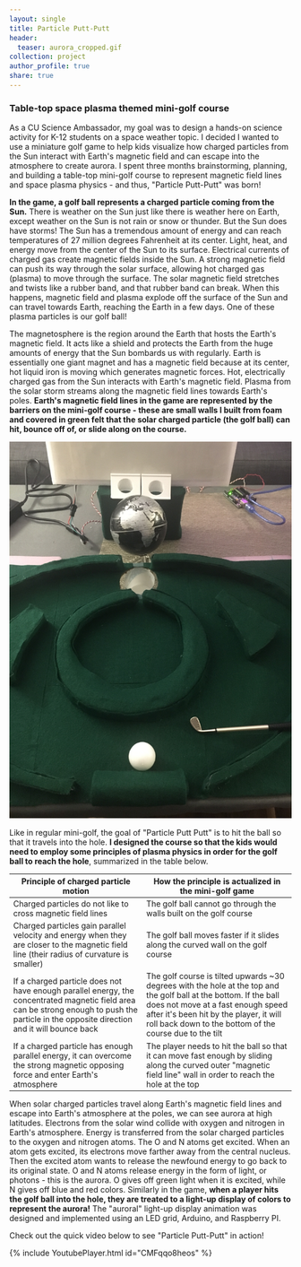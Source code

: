 ```yaml
---
layout: single
title: Particle Putt-Putt
header:
  teaser: aurora_cropped.gif
collection: project
author_profile: true
share: true
---
```


### Table-top space plasma themed mini-golf course

As a CU Science Ambassador, my goal was to design a hands-on science activity for K-12 students on a space weather topic. I decided I wanted to use a miniature golf game to help kids visualize how charged particles from the Sun interact with Earth's magnetic field and can escape into the atmosphere to create aurora. I spent three months brainstorming, planning, and building a table-top mini-golf course to represent magnetic field lines and space plasma physics - and thus, "Particle Putt-Putt" was born!

**In the game, a golf ball represents a charged particle coming from the Sun.** There is weather on the Sun just like there is weather here on Earth, except weather on the Sun is not rain or snow or thunder. But the Sun does have storms! The Sun has a tremendous amount of energy and can reach temperatures of 27 million degrees Fahrenheit at its center. Light, heat, and energy move from the center of the Sun to its surface. Electrical currents of charged gas create magnetic fields inside the Sun. A strong magnetic field can push its way through the solar surface, allowing hot charged gas (plasma) to move through the surface. The solar magnetic field stretches and twists like a rubber band, and that rubber band can break. When this happens, magnetic field and plasma explode off the surface of the Sun and can travel towards Earth, reaching the Earth in a few days. One of these plasma particles is our golf ball!

The magnetosphere is the region around the Earth that hosts the Earth's magnetic field. It acts like a shield and protects the Earth from the huge amounts of energy that the Sun bombards us with regularly. Earth is essentially one giant magnet and has a magnetic field because at its center, hot liquid iron is moving which generates magnetic forces. Hot, electrically charged gas from the Sun interacts with Earth's magnetic field. Plasma from the solar storm streams along the magnetic field lines towards Earth's poles. **Earth's magnetic field lines in the game are represented by the barriers on the mini-golf course - these are small walls I built from foam and covered in green felt that the solar charged particle (the golf ball) can hit, bounce off of, or slide along on the course.**

![Particle Putt-Putt](https://raw.githubusercontent.com/valerie-bernstein/personalwebsite.github.io/master/images/particle_putt_putt.JPG)

Like in regular mini-golf, the goal of "Particle Putt Putt" is to hit the ball so that it travels into the hole. **I designed the course so that the kids would need to employ some principles of plasma physics in order for the golf ball to reach the hole**, summarized in the table below.

| Principle of charged particle motion | How the principle is actualized in the mini-golf game |
| ----------- | ----------- |
| Charged particles do not like to cross magnetic field lines | The golf ball cannot go through the walls built on the golf course |
| Charged particles gain parallel velocity and energy when they are closer to the magnetic field line (their radius of curvature is smaller)   | The golf ball moves faster if it slides along the curved wall on the golf course |
| If a charged particle does not have enough parallel energy, the concentrated magnetic field area can be strong enough to push the particle in the opposite direction and it will bounce back | The golf course is tilted upwards ~30 degrees with the hole at the top and the golf ball at the bottom. If the ball does not move at a fast enough speed after it's been hit by the player, it will roll back down to the bottom of the course due to the tilt |
| If a charged particle has enough parallel energy, it can overcome the strong magnetic opposing force and enter Earth's atmosphere | The player needs to hit the ball so that it can move fast enough by sliding along the curved outer "magnetic field line" wall in order to reach the hole at the top |

When solar charged particles travel along Earth's magnetic field lines and escape into Earth's atmosphere at the poles, we can see aurora at high latitudes. Electrons from the solar wind collide with oxygen and nitrogen in Earth's atmosphere. Energy is transferred from the solar charged particles to the oxygen and nitrogen atoms. The O and N atoms get excited. When an atom gets excited, its electrons move farther away from the central nucleus. Then the excited atom wants to release the newfound energy to go back to its original state. O and N atoms release energy in the form of light, or photons - this is the aurora. O gives off green light when it is excited, while N gives off blue and red colors. Similarly in the game, **when a player hits the golf ball into the hole, they are treated to a light-up display of colors to represent the aurora!** The "auroral" light-up display animation was designed and implemented using an LED grid, Arduino, and Raspberry PI.

Check out the quick video below to see "Particle Putt-Putt" in action!

{% include YoutubePlayer.html id="CMFqqo8heos" %}
